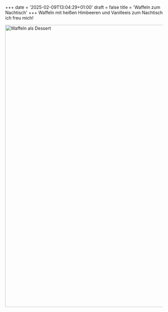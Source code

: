 +++
date = '2025-02-09T13:04:29+01:00'
draft = false
title = 'Waffeln zum Nachtisch'
+++
Waffeln mit heißen Himbeeren und Vanilleeis 
zum Nachtisch ich freu mich!

<img alt="Waffeln als Dessert" src="/img/blog/dessert.jpeg" title="Dessert" width="900" />
